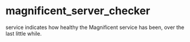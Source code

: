 # magnificent_server_checker
service indicates how healthy the Magnificent service has been, over the last little while.
